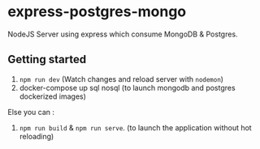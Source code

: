 # express-postgres-mongo
NodeJS Server using express which consume MongoDB & Postgres.

## Getting started

1. `npm run dev` (Watch changes and reload server with `nodemon`)
2. docker-compose up sql nosql (to launch mongodb and postgres dockerized images)

Else you can : 

1. `npm run build` & `npm run serve`. (to launch the application without hot reloading)
